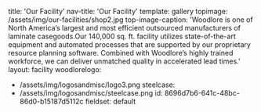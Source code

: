 title: 'Our Facility'
nav-title: 'Our Facility'
template: gallery
topimage: /assets/img/our-facilities/shop2.jpg
top-image-caption: 'Woodlore is one of North America’s largest and most efficient outsourced manufacturers of laminate casegoods.Our 140,000 sq. ft. facility utilizes state-of-the-art equipment and automated processes that are supported by our proprietary resource planning software. Combined with Woodlore’s highly trained workforce, we can deliver unmatched quality in accelerated lead times.'
layout: facility
woodlorelogo:
  - /assets/img/logosandmisc/logo3.png
steelcase:
  - /assets/img/logosandmisc/steelcase.png
id: 8696d7b6-641c-48bc-86d0-b15187d5112c
fieldset: default
